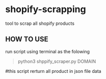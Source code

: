 # shopify-scrapping
tool to scrap all shopify products 
## HOW TO USE 
run script using terminal as the folowing 
  > python3 shppify_scraper.py DOMAIN



#this script rerturn all product in json file data
